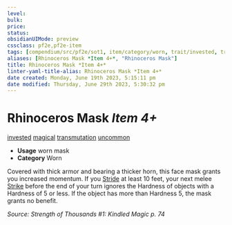 ```yaml
---
level:
bulk:
price:
status:
obsidianUIMode: preview
cssclass: pf2e,pf2e-item
tags: [compendium/src/pf2e/sot1, item/category/worn, trait/invested, trait/magical, trait/transmutation, trait/uncommon]
aliases: [Rhinoceros Mask *Item 4+*, "Rhinoceros Mask"]
title: Rhinoceros Mask *Item 4+*
linter-yaml-title-alias: Rhinoceros Mask *Item 4+*
date created: Monday, June 19th 2023, 5:15:11 pm
date modified: Thursday, June 29th 2023, 5:30:32 pm
---
```


# Rhinoceros Mask *Item 4+*

[invested](rules/traits/invested.md) [magical](rules/traits/magical.md) [transmutation](rules/traits/transmutation.md) [uncommon](rules/traits/uncommon.md)  

- **Usage** worn mask
- **Category** Worn

Covered with thick armor and bearing a thicker horn, this face mask grants you increased momentum. If you [Stride](rules/actions/stride.md) at least 10 feet, your next melee [Strike](rules/actions/strike.md) before the end of your turn ignores the Hardness of objects with a Hardness of 5 or less. If the object has more than Hardness 5, the mask grants no benefit.

*Source: Strength of Thousands #1: Kindled Magic p. 74*
